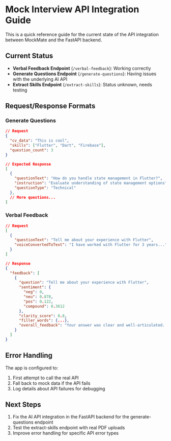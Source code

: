 # Mock Interview API Integration Guide

This is a quick reference guide for the current state of the API integration between MockMate and the FastAPI backend.

## Current Status

- **Verbal Feedback Endpoint** (`/verbal-feedback`): Working correctly
- **Generate Questions Endpoint** (`/generate-questions`): Having issues with the underlying AI API
- **Extract Skills Endpoint** (`/extract-skills`): Status unknown, needs testing

## Request/Response Formats

### Generate Questions

```json
// Request
{
  "cv_data": "This is cool",
  "skills": ["Flutter", "Dart", "Firebase"],
  "question_count": 3
}

// Expected Response
[
  {
    "questionText": "How do you handle state management in Flutter?",
    "instruction": "Evaluate understanding of state management options",
    "questionType": "Technical"
  },
  // More questions...
]
```

### Verbal Feedback

```json
// Request
[
  {
    "questionText": "Tell me about your experience with Flutter",
    "voiceConvertedToText": "I have worked with Flutter for 3 years..."
  }
]

// Response
{
  "feedback": [
    {
      "question": "Tell me about your experience with Flutter",
      "sentiment": {
        "neg": 0,
        "neu": 0.878,
        "pos": 0.122,
        "compound": 0.3612
      },
      "clarity_score": 0.8,
      "filler_words": {...},
      "overall_feedback": "Your answer was clear and well-articulated..."
    }
  ]
}
```

## Error Handling

The app is configured to:

1. First attempt to call the real API
2. Fall back to mock data if the API fails
3. Log details about API failures for debugging

## Next Steps

1. Fix the AI API integration in the FastAPI backend for the generate-questions endpoint
2. Test the extract-skills endpoint with real PDF uploads
3. Improve error handling for specific API error types
